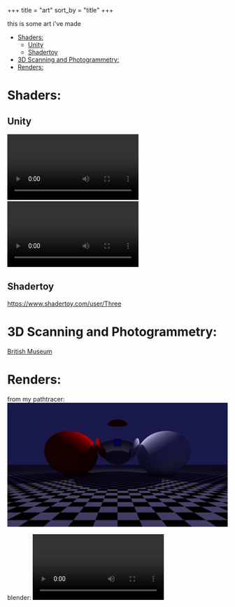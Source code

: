 
+++
title = "art"
sort_by = "title"
+++

this is some art i've made

- [Shaders:](#shaders)
  - [Unity](#unity)
  - [Shadertoy](#shadertoy)
- [3D Scanning and Photogrammetry:](#3d-scanning-and-photogrammetry)
- [Renders:](#renders)

# Shaders:

## Unity

<video controls>
<source src="/art/2022-01-26 23-08-03-reencoded.mp4">
</video>
<video controls>
<source src="/art/2022-01-26 23-08-20-reencoded.mp4">
</video>

## Shadertoy
<https://www.shadertoy.com/user/Three>

# 3D Scanning and Photogrammetry:

[British Museum](@/blog/piracy-at-the-british-museum.md)

# Renders:

from my pathtracer:
![render](https://github.com/float3/pathtracer/blob/master/renders/scene.png?raw=true)

blender:
<video controls>
<source src="/art/render.mp4">
</video>